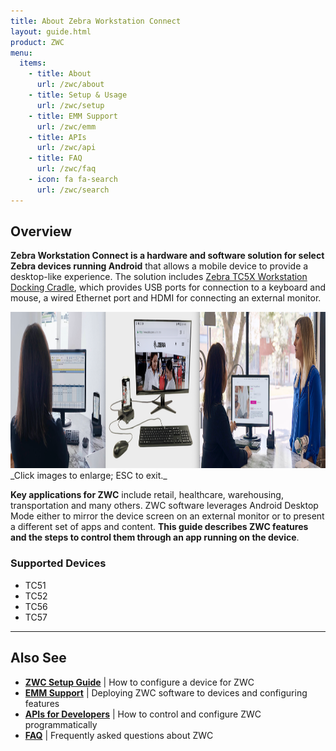 ```yaml
---
title: About Zebra Workstation Connect
layout: guide.html
product: ZWC
menu:
  items:
    - title: About
      url: /zwc/about
    - title: Setup & Usage
      url: /zwc/setup
    - title: EMM Support
      url: /zwc/emm
    - title: APIs
      url: /zwc/api
    - title: FAQ
      url: /zwc/faq
    - icon: fa fa-search
      url: /zwc/search
---
```


## Overview
**Zebra Workstation Connect is a hardware and software solution for select Zebra devices running Android** that allows a mobile device to provide a desktop-like experience. The solution includes [Zebra TC5X Workstation Docking Cradle](https://www.zebra.com/content/dam/zebra_new_ia/en-us/solutions-verticals/product/Mobile_Computers/Hand-Held%20Computers/tc5x-tc7x-series/guides/tc5x-guide-configuration-and-accessories-en-us.pdf), which provides USB ports for connection to a keyboard and mouse, a wired Ethernet port and HDMI for connecting an external monitor. 

<img alt="image" style="height:250px" src="zwc_4.png"/>
_Click images to enlarge; ESC to exit._
<br>

**Key applications for ZWC** include retail, healthcare, warehousing, transportation and many others. ZWC software leverages Android Desktop Mode either to mirror the device screen on an external monitor or to present a different set of apps and content. **This guide describes ZWC features and the steps to control them through an app running on the device**.  

### Supported Devices

* TC51
* TC52
* TC56
* TC57

-----

## Also See

* **[ZWC Setup Guide](../setup)** | How to configure a device for ZWC
* **[EMM Support](../EMM)** | Deploying ZWC software to devices and configuring features
* **[APIs for Developers](../api)** | How to control and configure ZWC programmatically 
* **[FAQ](../faq)** | Frequently asked questions about ZWC

